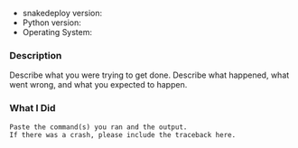 * snakedeploy version:
* Python version:
* Operating System:

### Description

Describe what you were trying to get done.
Describe what happened, what went wrong, and what you expected to happen.

### What I Did

```
Paste the command(s) you ran and the output.
If there was a crash, please include the traceback here.
```
